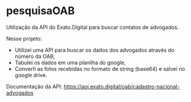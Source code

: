 # pesquisaOAB
Utilização da API do Exato.Digital para buscar contatos de advogados.

Nesse projeto:
- Utilizei uma API para buscar os dados dos advogados através do número da OAB,
- Tabulei os dados em uma planilha do google,
- Converti as fotos recebidas no formato de string (base64) e salvei no google drive.

Documentação da API:
https://api.exato.digital/oab/cadastro-nacional-advogados
